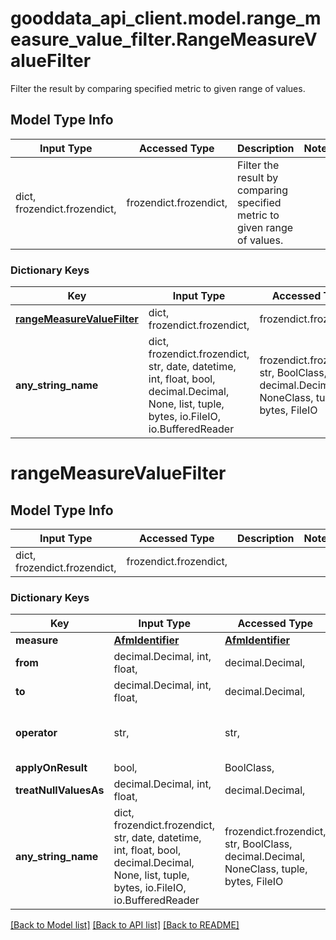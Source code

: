 # gooddata_api_client.model.range_measure_value_filter.RangeMeasureValueFilter

Filter the result by comparing specified metric to given range of values.

## Model Type Info
Input Type | Accessed Type | Description | Notes
------------ | ------------- | ------------- | -------------
dict, frozendict.frozendict,  | frozendict.frozendict,  | Filter the result by comparing specified metric to given range of values. | 

### Dictionary Keys
Key | Input Type | Accessed Type | Description | Notes
------------ | ------------- | ------------- | ------------- | -------------
**[rangeMeasureValueFilter](#rangeMeasureValueFilter)** | dict, frozendict.frozendict,  | frozendict.frozendict,  |  | 
**any_string_name** | dict, frozendict.frozendict, str, date, datetime, int, float, bool, decimal.Decimal, None, list, tuple, bytes, io.FileIO, io.BufferedReader | frozendict.frozendict, str, BoolClass, decimal.Decimal, NoneClass, tuple, bytes, FileIO | any string name can be used but the value must be the correct type | [optional]

# rangeMeasureValueFilter

## Model Type Info
Input Type | Accessed Type | Description | Notes
------------ | ------------- | ------------- | -------------
dict, frozendict.frozendict,  | frozendict.frozendict,  |  | 

### Dictionary Keys
Key | Input Type | Accessed Type | Description | Notes
------------ | ------------- | ------------- | ------------- | -------------
**measure** | [**AfmIdentifier**](AfmIdentifier.md) | [**AfmIdentifier**](AfmIdentifier.md) |  | 
**from** | decimal.Decimal, int, float,  | decimal.Decimal,  |  | 
**to** | decimal.Decimal, int, float,  | decimal.Decimal,  |  | 
**operator** | str,  | str,  |  | must be one of ["BETWEEN", "NOT_BETWEEN", ] 
**applyOnResult** | bool,  | BoolClass,  |  | [optional] 
**treatNullValuesAs** | decimal.Decimal, int, float,  | decimal.Decimal,  |  | [optional] 
**any_string_name** | dict, frozendict.frozendict, str, date, datetime, int, float, bool, decimal.Decimal, None, list, tuple, bytes, io.FileIO, io.BufferedReader | frozendict.frozendict, str, BoolClass, decimal.Decimal, NoneClass, tuple, bytes, FileIO | any string name can be used but the value must be the correct type | [optional]

[[Back to Model list]](../../README.md#documentation-for-models) [[Back to API list]](../../README.md#documentation-for-api-endpoints) [[Back to README]](../../README.md)

